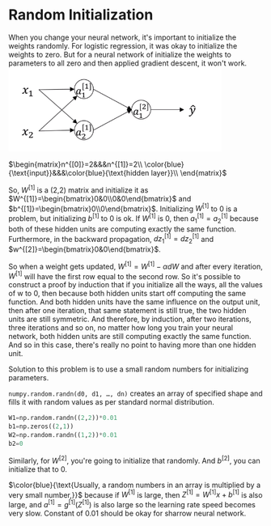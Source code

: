 # Random Initialization

When you change your neural network, it's important to initialize the weights randomly. For logistic regression, it was okay to initialize the weights to zero. But for a neural network of initialize the weights to parameters to all zero and then applied gradient descent, it won't work.
![](images/018-random-initialization-0c2291ff.png)

$\begin{matrix}n^{[0]}=2&&&n^{[1]}=2\\
\color{blue}{\text{input}}&&&\color{blue}{\text{hidden layer}}\\
\end{matrix}$

So, $W^{[1]}$ is a (2,2) matrix and initialize it as $W^{[1]}=\begin{bmatrix}0&0\\0&0\end{bmatrix}$ and $b^{[1]}=\begin{bmatrix}0\\0\end{bmatrix}$.
Initializing $W^{[1]}$ to 0 is a problem, but initializing $b^{[1]}$ to 0 is ok. If $W^{[1]}$ is 0, then $a_1^{[1]}=a_2^{[1]}$ because both of these hidden units are computing exactly the same function. Furthermore, in the backward propagation, $dz_1^{[1]}=dz_2^{[1]}$ and $w^{[2]}=\begin{bmatrix}0&0\end{bmatrix}$.

So when a weight gets updated, $W^{[1]}=W^{[1]}-\alpha{dW}$ and after every iteration,  $W^{[1]}$ will have the first row equal to the second row. So it's possible to construct a proof by induction that if you initialize all the ways, all the values of w to 0, then because both hidden units start off computing the same function. And both hidden units have the same influence on the output unit, then after one iteration, that same statement is still true, the two hidden units are still symmetric. And therefore, by induction, after two iterations, three iterations and so on, no matter how long you train your neural network, both hidden units are still computing exactly the same function. And so in this case, there's really no point to having more than one hidden unit. 

Solution to this problem is to use a small random numbers for initializing parameters.

`numpy.random.randn(d0, d1, …, dn)` creates an array of specified shape and fills it with random values as per standard normal distribution.

```Python
W1=np.random.randn((2,2))*0.01
b1=np.zeros((2,1))
W2=np.random.randn((1,2))*0.01
b2=0
```

Similarly, for $W^{[2]}$, you're going to initialize that randomly. And $b^{[2]}$, you can initialize that to 0.

$\color{blue}{\text{Usually, a random numbers in an array is multiplied by a very small number,}}$ because if $W^{[1]}$ is large, then $Z^{[1]}=W^{[1]}x+b^{[1]}$ is also large, and $a^{[1]}=g^{[1]}(Z^{[1]})$ is also large so the learning rate speed becomes very slow. Constant of 0.01 should be okay for sharrow neural network.
